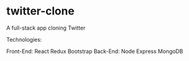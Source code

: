 # twitter-clone
A full-stack app cloning Twitter

Technologies:

Front-End:
      React
      Redux
      Bootstrap
Back-End:
      Node
      Express
      MongoDB
